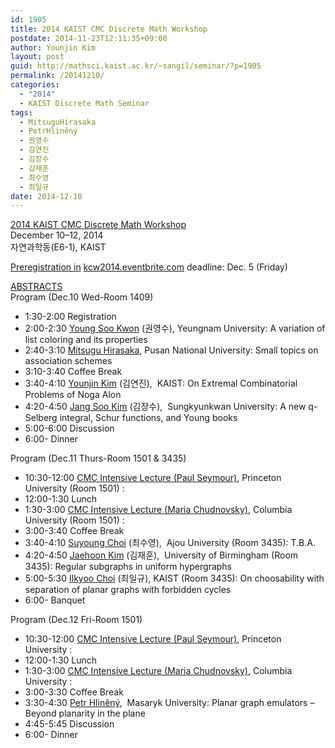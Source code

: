 ```yaml
---
id: 1905
title: 2014 KAIST CMC Discrete Math Workshop
postdate: 2014-11-23T12:11:35+09:00
author: Younjin Kim
layout: post
guid: http://mathsci.kaist.ac.kr/~sangil/seminar/?p=1905
permalink: /20141210/
categories:
  - "2014"
  - KAIST Discrete Math Seminar
tags:
  - MitsuguHirasaka
  - PetrHliněný
  - 권영수
  - 김연진
  - 김장수
  - 김재훈
  - 최수영
  - 최일규
date: 2014-12-10
---
```

<div class="talk">
  <a href="http://kcw2014.eventbrite.com"> 2014 KAIST CMC Discrete Math Workshop </a>
</div>

<div class="date">
  December 10&#8211;12, 2014
</div>

<div class="talk">
  자연과학동(E6-1), KAIST
</div>

[Preregistration in](http://kcw2014.eventbrite.com)  [kcw2014.eventbrite.com](http://kcw2014.eventbrite.com) deadline: Dec. 5 (Friday)

<div class="abstract">
  <a href="http://mathsci.kaist.ac.kr/~sangil/seminar/wp-content/uploads/2014/12/2014workshop.pdf">ABSTRACTS</a>
</div>

<div class="talk">
  Program (Dec.10 Wed-Room 1409)
</div>

  * 1:30-2:00 Registration
  * 2:00-2:30  [Young Soo Kwon](http://math.yu.ac.kr/math/sub01_b.htm) (권영수), Yeungnam University: A variation of list coloring and its properties
  * 2:40-3:10  [Mitsugu Hirasaka](http://math.pusan.ac.kr/prof/hirasaka/), Pusan National University: Small topics on association schemes
  * 3:10-3:40 Coffee Break
  * 3:40-4:10 [Younjin Kim](http://mathsci.kaist.ac.kr/~younjin/) (김연진),  KAIST: On Extremal Combinatorial Problems of Noga Alon
  * 4:20-4:50 [Jang Soo Kim](https://sites.google.com/site/mathjskim/) (김장수),  Sungkyunkwan University: A new q-Selberg integral, Schur functions, and Young books
  * 5:00-6:00 Discussion
  * 6:00- Dinner

<div class="talk">
  Program (Dec.11 Thurs-Room 1501 & 3435)
</div>

  * 10:30-12:00  [CMC Intensive Lecture (Paul Seymour)](https://web.math.princeton.edu/~pds/), Princeton University (Room 1501) :
  * 12:00-1:30 Lunch
  * 1:30-3:00  [CMC Intensive Lecture (Maria Chudnovsky)](http://www.columbia.edu/~mc2775/), Columbia University (Room 1501) :
  * 3:00-3:40 Coffee Break
  * 3:40-4:10 [Suyoung Choi](http://ajou.ac.kr/~schoi/) (최수영),  Ajou University (Room 3435): T.B.A.
  * 4:20-4:50 [Jaehoon Kim](http://web.mat.bham.ac.uk/~kimjs/) (김재훈),  University of Birmingham (Room 3435): Regular subgraphs in uniform hypergraphs
  * 5:00-5:30 [Ilkyoo Choi](http://mathsci.kaist.ac.kr/~ilkyoo/) (최일규), KAIST (Room 3435): On choosability with separation of planar graphs with forbidden cycles
  * 6:00- Banquet

<div class="talk">
  Program (Dec.12 Fri-Room 1501)
</div>

  * 10:30-12:00  [CMC Intensive Lecture (Paul Seymour)](https://web.math.princeton.edu/~pds/), Princeton University :
  * 12:00-1:30 Lunch
  * 1:30-3:00  [CMC Intensive Lecture (Maria Chudnovsky)](http://www.columbia.edu/~mc2775/), Columbia University :
  * 3:00-3:30 Coffee Break
  * 3:30-4:30 [Petr Hliněný](http://www.fi.muni.cz/~hlineny/),  Masaryk University: Planar graph emulators &#8211; Beyond planarity in the plane
  * 4:45-5:45 Discussion
  * 6:00- Dinner